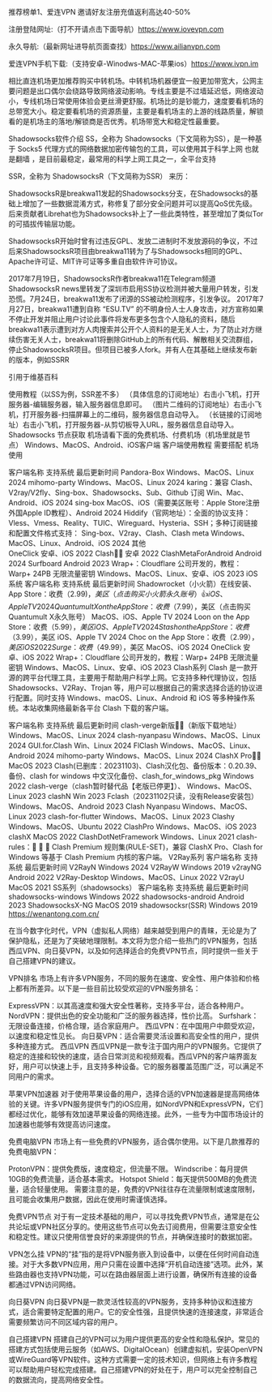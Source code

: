 推荐榜单1、爱连VPN 邀请好友注册充值返利高达40-50% 

注册登陆网址:（打不开请点击下面导航）https://www.iovevpn.com

永久导航:（最新网址进导航页面查找）https://www.ailianvpn.com

爱连VPN手机下载:（支持安卓-Winodws-MAC-苹果ios）https://www.ivpn.im

相比直连机场更加推荐购买中转机场。中转机场机器便宜一般更加带宽大，公网主要问题是出口偶尔会绕路导致网络波动影响。专线主要是不过墙延迟低，网络波动小，专线机场日常使用体验会更丝滑更舒服。机场比的是钞能力，速度要看机场的总带宽大小。稳定要看机场的资源质量，主要是看机场主的上游的线路质量，解锁看的是机场主的落地/解锁商是否优秀。机场带宽大和稳定性最重要。

Shadowsocks软件介绍
SS，全称为 Shadowsocks（下文简称为SS），是一种基于 Socks5 代理方式的网络数据加密传输包的工具，可以使用其于科学上网 也就是翻墙 ，是目前最稳定，最常用的科学上网工具之一，全平台支持

SSR，全称为 ShadowsocksR（下文简称为SSR） 来历：

ShadowsocksR是breakwa11发起的Shadowsocks分支，在Shadowsocks的基础上增加了一些数据混淆方式，称修复了部分安全问题并可以提高QoS优先级。后来贡献者Librehat也为Shadowsocks补上了一些此类特性，甚至增加了类似Tor的可插拔传输层功能。

ShadowsocksR开始时曾有过违反GPL、发放二进制时不发放源码的争议，不过后来ShadowsocksR项目由breakwa11转为了与Shadowsocks相同的GPL、Apache许可证、MIT许可证等多重自由软件许可协议。

2017年7月19日，ShadowsocksR作者breakwa11在Telegram频道ShadowsocksR news里转发了深圳市启用SS协议检测并被大量用户转发，引发恐慌。7月24日，breakwa11发布了闭源的SS被动检测程序，引发争议。 2017年7月27日，breakwa11遭到自称 “ESU.TV” 的不明身份人士人身攻击，对方宣称如果不停止开发并阻止用户讨论此事件将发布更多包含个人隐私的资料，随后breakwa11表示遭到对方人肉搜索并公开个人资料的是无关人士，为了防止对方继续伤害无关人士，breakwa11将删除GitHub上的所有代码、解散相关交流群组，停止ShadowsocksR项目。但项目已被多人fork。并有人在其基础上继续发布新的版本，例如SSRR

引用于维基百科

使用教程（以SS为例，SSR差不多）
（具体信息的订阅地址）右击小飞机，打开服务器-编辑服务器，输入服务器信息即可。
（图片二维码的订阅地址）右击小飞机，打开服务器-扫描屏幕上的二维码，服务器信息自动导入。
（长链接的订阅地址）右击小飞机，打开服务器-从剪切板导入URL，服务器信息自动导入。
Shadowsocks 节点获取
机场请看下面的免费机场、付费机场（机场里就是节点）
Windows、MacOS、Android、iOS客户端
客户端使用教程 需要搭配 机场 使用

客户端名称	支持系统	最后更新时间
Pandora-Box	Windows、MacOS、Linux	2024
mihomo-party	Windows、MacOS、Linux	2024
karing：兼容 Clash、V2ray/V2fly、Sing-box、Shadowsocks、Sub、Github 订阅	Win、Mac、Android、iOS	2024
sing-box	MacOS、iOS（需要美区账号：Apple Store注册外国Apple ID教程）、Android	2024
Hiddify（官网地址）：全面的协议支持：Vless、Vmess、Reality、TUIC、Wireguard、Hysteria、SSH；多种订阅链接和配置文件格式支持： Sing-box、V2ray、Clash、Clash meta	Windows、MacOS、Linux、Android、iOS	2024
其他	
OneClick	安卓、iOS	2022
Clash👍🏻	安卓	2022
ClashMetaForAndroid	Android	2024
Surfboard	Android	2023
Wrap+：Cloudflare 公司开发的，教程：Warp+ 24PB 无限流量密钥	Windows、MacOS、Linux、安卓、iOS	2023
iOS系统
客户端名称	支持系统	最后更新时间
Shadowrocket（小火箭）在线安装、App Store：收费（$2.99)，美区（点击购买小火箭永久账号）👍	iOS、Apple TV	2024
Quantumult X on the App Store：收费（$7.99），美区（点击购买Quantumult X永久账号）	MacOS、iOS、Apple TV	2024
Loon on the App Store：收费（$5.99），美区	iOS、Apple TV	2024
Stash on the App Store：收费（$3.99），美区	iOS、Apple TV	2024
Choc on the App Store：收费（$2.99），美区	iOS	2022
Surge：收费（$49.99），美区	MacOS、iOS	2024
OneClick	安卓、iOS	2022
Wrap+：Cloudflare 公司开发的，教程：Warp+ 24PB 无限流量密钥	Windows、MacOS、Linux、安卓、iOS	2023
Clash系列
Clash 是一款开源的跨平台代理工具，主要用于帮助用户科学上网。它支持多种代理协议，包括 Shadowsocks、V2Ray、Trojan 等，用户可以根据自己的需求选择合适的协议进行配置。同时支持 Windows、macOS、Linux、Android 和 iOS 等多种操作系统。本站收集网络最新各平台 Clash 下载的客户端。

客户端名称	支持系统	最后更新时间
clash-verge新版👍🏻（新版下载地址）	Windows、MacOS、Linux	2024
clash-nyanpasu	Windows、MacOS、Linux	2024
GUI.for.Clash	Win、Linux	2024
FlClash	Windows、MacOS、Linux、Android	2024
mihomo-party	Windows、MacOS、Linux	2024
ClashX Pro👍🏻	MacOS	2023
Clash(已删库：20231103)、Clash汉化包、备份版本：0.20.39、备份、clash for windows 中文汉化备份、clash_for_windows_pkg	Windows	2022
clash-verge（clash暂时替代品【老版已停更】）、	Windows、MacOS、Linux	2023
clashN	Win	2023
Fclash（20231102只读，没有Release安装包）	Windows、MacOS、Android	2023
Clash Nyanpasu	Windows、MacOS、Linux	2023
clash-for-flutter	Windows、MacOS、Linux	2023
Clashy	Windows、MacOS、Ubuntu	2022
ClashPro	Windows、MacOS、iOS	2023
clashX	MacOS	2022
ClashDotNetFramework	Windows、Linux	2021
clash-rules：🦄️ 🎃 👻 Clash Premium 规则集(RULE-SET)，兼容 ClashX Pro、Clash for Windows 等基于 Clash Premium 内核的客户端。
V2Ray系列
客户端名称	支持系统	最后更新时间
V2RayN	Windows	2024
V2RayW	Windows	2019
v2rayNG	Android	2022
V2Ray-Desktop	Windows、MacOS、Linux	2022
V2rayU	MacOS	2021
SS系列（shadowsocks）
客户端名称	支持系统	最后更新时间
shadowsocks-windows	Windows	2022
shadowsocks-android	Android	2023
ShadowsocksX-NG	MacOS	2019
shadowsocksr(SSR)	Windows	2019
https://wenantong.com.cn/

在当今数字化时代，VPN（虚拟私人网络）越来越受到用户的青睐，无论是为了保护隐私，还是为了突破地理限制。本文将为您介绍一些热门的VPN服务，包括西瓜VPN、向日葵VPN，以及如何选择适合的免费VPN节点，同时提供一些关于自己搭建VPN的建议。

VPN排名
市场上有许多VPN服务，不同的服务在速度、安全性、用户体验和价格上都有所差异。以下是一些目前比较受欢迎的VPN服务排名：

ExpressVPN：以其高速度和强大安全性著称，支持多平台，适合各种用户。
NordVPN：提供出色的安全功能和广泛的服务器选择，性价比高。
Surfshark：无限设备连接，价格合理，适合家庭用户。
西瓜VPN：在中国用户中颇受欢迎，以速度和稳定性见长。
向日葵VPN：适合需要灵活设置和高安全性的用户，提供多种连接方式。
西瓜VPN
西瓜VPN是一款专注于国内用户的VPN服务。它提供了稳定的连接和较快的速度，适合日常浏览和视频观看。西瓜VPN的客户端界面友好，用户可以快速上手，且支持多种设备。它的服务器覆盖范围广泛，可以满足不同用户的需求。

苹果VPN加速器
对于使用苹果设备的用户，选择合适的VPN加速器是提高网络体验的关键。许多VPN服务提供专门的iOS应用，如NordVPN和ExpressVPN，它们都经过优化，能够有效加速苹果设备的网络连接。此外，一些专为中国市场设计的加速器也能够有效提高访问速度。

免费电脑VPN
市场上有一些免费的VPN服务，适合偶尔使用。以下是几款推荐的免费电脑VPN：

ProtonVPN：提供免费版，速度稳定，但流量不限。
Windscribe：每月提供10GB的免费流量，适合基本需求。
Hotspot Shield：每天提供500MB的免费流量，适合轻量使用。
需要注意的是，免费的VPN往往存在流量限制或速度限制，且可能会收集用户数据，因此在使用时需谨慎选择。

免费VPN节点
对于有一定技术基础的用户，可以寻找免费VPN节点，通常是在公共论坛或VPN社区分享的。使用这些节点可以免去订阅费用，但需要注意安全性和稳定性。建议只使用信誉良好的来源提供的节点，并确保连接时的数据加密。

VPN怎么挂
VPN的“挂”指的是将VPN服务嵌入到设备中，以便在任何时间自动连接。对于大多数VPN应用，用户只需在设置中选择“开机自动连接”选项。此外，某些路由器也支持VPN功能，可以在路由器层面上进行设置，确保所有连接的设备都通过VPN访问网络。

向日葵VPN
向日葵VPN是一款灵活性较高的VPN服务，支持多种协议和连接方式，适合需要特定配置的用户。它的安全性强，且提供快速的连接速度，非常适合需要频繁访问不同区域内容的用户。

自己搭建VPN
搭建自己的VPN可以为用户提供更高的安全性和隐私保护。常见的搭建方式包括使用云服务（如AWS、DigitalOcean）创建虚拟机，安装OpenVPN或WireGuard等VPN软件。这种方式需要一定的技术知识，但网络上有许多教程可以帮助用户轻松完成搭建。自己搭建VPN的好处在于，用户可以完全控制自己的数据流向，提高网络安全性。
